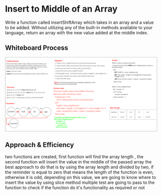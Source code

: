 

# Insert to Middle of an Array
Write a function called insertShiftArray which takes in an array and a value to be added. Without utilizing any of the built-in methods available to your language, return an array with the new value added at the middle index.

## Whiteboard Process
![array_insert_shift](array_insert_shift.png)

## Approach & Efficiency
two functions are created, first function will find the array length , the second function will insert the value in the middle of the passed array 
the best approach to do that is by using the array length and divided by two, if the reminder is equal to zero
that means the length of the function is even, otherwise it is odd, depending on this value, we are going
to know where to insert the value by using slice method
multiple test are going to pass to the function to check if the function do it's functionality as required or not
